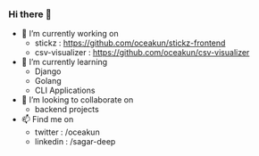 ### Hi there 👋


- 🔭 I’m currently working on
  - stickz : https://github.com/oceakun/stickz-frontend
  - csv-visualizer : https://github.com/oceakun/csv-visualizer
- 🌱 I’m currently learning 
  - Django 
  - Golang
  - CLI Applications
- 👯 I’m looking to collaborate on 
  - backend projects  
- 📫 Find me on
  - twitter : /oceakun
  - linkedin : /sagar-deep
